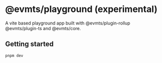 # @evmts/playground (experimental)

A vite based playground app built with @evmts/plugin-rollup @evmts/plugin-ts and @evmts/core.

## Getting started

```bash
pnpm dev
```
